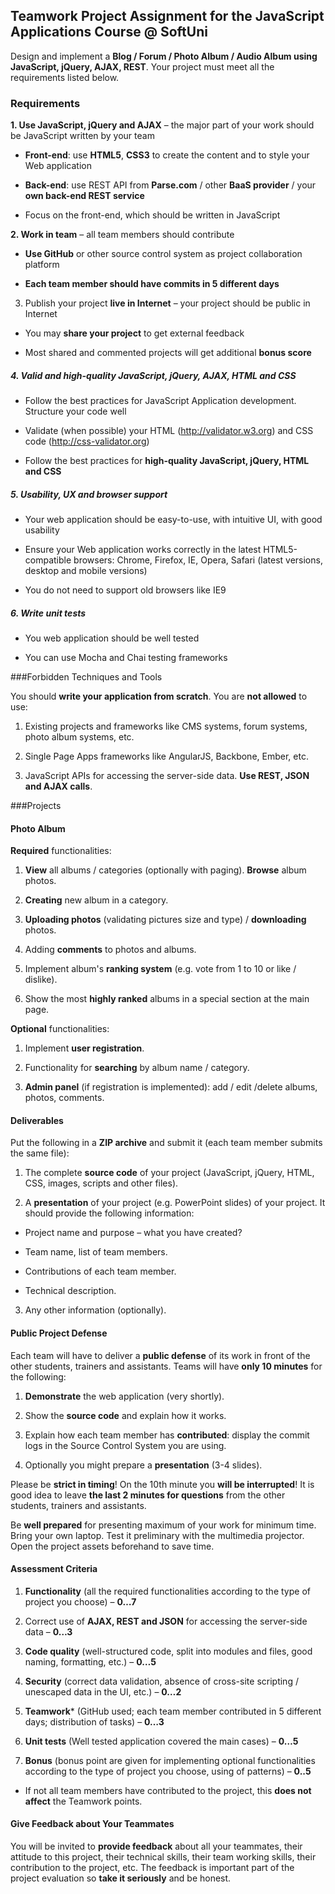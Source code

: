 ## Teamwork Project Assignment for the JavaScript Applications Course @ SoftUni

Design and implement a **Blog / Forum / Photo Album / Audio Album using JavaScript, jQuery, AJAX, REST**. Your project must meet all the requirements listed below.

### Requirements

**1. Use JavaScript, jQuery and AJAX** – the major part of your work should be JavaScript written by your team

*	**Front-end**: use **HTML5**, **CSS3** to create the content and to style your Web application

*	**Back-end**: use REST API from **Parse.com** / other **BaaS provider** / your **own back-end REST service**

*	Focus on the front-end, which should be written in JavaScript

**2.	Work in team** – all team members should contribute

*	**Use GitHub** or other source control system as project collaboration platform

*	**Each team member should have commits in 5 different days**

3.	Publish your project **live in Internet** – your project should be public in Internet

*	You may **share your project** to get external feedback

*	Most shared and commented projects will get additional **bonus score**

##### 4.	Valid and high-quality JavaScript, jQuery, AJAX, HTML and CSS

*	Follow the best practices for JavaScript Application development. Structure your code well

*	Validate (when possible) your HTML (http://validator.w3.org) and CSS code (http://css-validator.org)

*	Follow the best practices for **high-quality JavaScript, jQuery, HTML and CSS**

##### 5.	Usability, UX and browser support

*	Your web application should be easy-to-use, with intuitive UI, with good usability

*	Ensure your Web application works correctly in the latest HTML5-compatible browsers: Chrome, Firefox, IE, Opera, Safari (latest versions, desktop and mobile versions)

*	You do not need to support old browsers like IE9

##### 6.	Write unit tests

*	You web application should be well tested

*	You can use Mocha and Chai testing frameworks

###Forbidden Techniques and Tools

You should **write your application from scratch**. You are **not allowed** to use:

1.	Existing projects and frameworks like CMS systems, forum systems, photo album systems, etc.

2.	Single Page Apps frameworks like AngularJS, Backbone, Ember, etc.

3.	JavaScript APIs for accessing the server-side data. **Use REST, JSON and AJAX calls**.

###Projects

#### Photo Album

**Required** functionalities:

1.	**View** all albums / categories (optionally with paging). **Browse** album photos.

2.	**Creating** new album in a category.

3.  **Uploading photos** (validating pictures size and type) / **downloading** photos.

4.	Adding **comments** to photos and albums.

5.	Implement album's **ranking system** (e.g. vote from 1 to 10 or like / dislike).

6.	Show the most **highly ranked** albums in a special section at the main page.

**Optional** functionalities:

1.  Implement **user registration**.

2.	Functionality for **searching** by album name / category.

3.	**Admin panel** (if registration is implemented): add / edit /delete albums, photos, comments.

#### Deliverables

Put the following in a **ZIP archive** and submit it (each team member submits the same file):

1.	The complete **source code** of your project (JavaScript, jQuery, HTML, CSS, images, scripts and other files).

2.	A **presentation** of your project (e.g. PowerPoint slides) of your project. It should provide the following information:

*  Project name and purpose – what you have created?

*  Team name, list of team members.

*  Contributions of each team member.

*  Technical description.

3.	Any other information (optionally).

#### Public Project Defense

Each team will have to deliver a **public defense** of its work in front of the other students, trainers and assistants. Teams will have **only 10 minutes** for the following:

1.	**Demonstrate** the web application (very shortly).

2.	Show the **source code** and explain how it works.

3.	Explain how each team member has **contributed**: display the commit logs in the Source Control System you are using.

4.	Optionally you might prepare a **presentation** (3-4 slides).

Please be **strict in timing**! On the 10th minute you **will be interrupted**! It is good idea to leave **the last 2 minutes for questions** from the other students, trainers and assistants.

Be **well prepared** for presenting maximum of your work for minimum time. Bring your own laptop. Test it preliminary with the multimedia projector. Open the project assets beforehand to save time.

#### Assessment Criteria

1.	**Functionality** (all the required functionalities according to the type of project you choose) – **0…7**

2.	Correct use of **AJAX, REST and JSON** for accessing the server-side data – **0…3**

3.	**Code quality** (well-structured code, split into modules and files, good naming, formatting, etc.) – **0…5**

4.	**Security** (correct data validation, absence of cross-site scripting / unescaped data in the UI, etc.) – **0…2**

5.	**Teamwork*** (GitHub used; each team member contributed in 5 different days; distribution of tasks) – **0…3**

6.	**Unit tests** (Well tested application covered the main cases) – **0…5**

7.	**Bonus** (bonus point are given for implementing optional functionalities according to the type of project you choose, using of patterns) – **0..5**

* If not all team members have contributed to the project, this **does not affect** the Teamwork points.

#### Give Feedback about Your Teammates

You will be invited to **provide feedback** about all your teammates, their attitude to this project, their technical skills, their team working skills, their contribution to the project, etc. The feedback is important part of the project evaluation so **take it seriously** and be honest.

